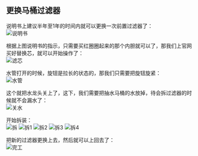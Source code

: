 ## 更换马桶过滤器
说明书上建议半年至1年的时间内就可以更换一次前置过滤器了：\
![说明书](../images/1-维修家电/12-更换马桶过滤器/说明书.webp)

根据上图说明书的指示，只需要买红圈圈起来的那个内胆就可以了，那我们上官网买好替换芯，就可以开始操作了：\
![滤芯](../images/1-维修家电/12-更换马桶过滤器/滤芯.webp)

水管打开的时候，旋钮是拉长的状态的，那我们只需要把旋钮旋紧：\
![水管](../images/1-维修家电/12-更换马桶过滤器/水管.webp)

这个就把水龙头关上了，这下，我们需要把抽水马桶的水放掉，待会拆过滤器的时候就不会漏水了：\
![关水](../images/1-维修家电/12-更换马桶过滤器/关水.webp)

开始拆装：\
![拆](../images/1-维修家电/12-更换马桶过滤器/拆.webp)
![拆1](../images/1-维修家电/12-更换马桶过滤器/拆1.webp)
![拆2](../images/1-维修家电/12-更换马桶过滤器/拆2.webp)
![拆3](../images/1-维修家电/12-更换马桶过滤器/拆3.webp)
![拆4](../images/1-维修家电/12-更换马桶过滤器/拆4.webp)

把新的过滤器更换上去，然后就可以上回去了：\
![完工](../images/1-维修家电/12-更换马桶过滤器/完工.webp)
